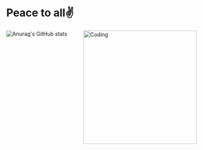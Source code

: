# Peace to all✌️
<img align="right" alt="Coding" width="300" src="https://i.pinimg.com/originals/25/ed/7d/25ed7ddeae36fdc5d67a38aaf458fefa.gif">

![Anurag's GitHub stats](https://github-readme-stats.vercel.app/api?username=Mony120&theme=gruvbox_light_icons=true)



<!--
**Mony120/Mony120** is a ✨ _special_ ✨ repository because its `README.md` (this file) appears on your GitHub profile.
******
Here are some ideas to get you started:

- 🔭 I’m currently working on ...
- 🌱 I’m currently learning ...
- 👯 I’m looking to collaborate on ...
- 🤔 I’m looking for help with ...
- 💬 Ask me about ...
- 📫 How to reach me: ...
- 😄 Pronouns: ...
- ⚡ Fun fact: ...
-->
